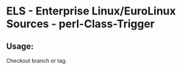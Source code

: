 # ELS - Enterprise Linux/EuroLinux Sources - perl-Class-Trigger 
## Usage:
  Checkout branch or tag.
